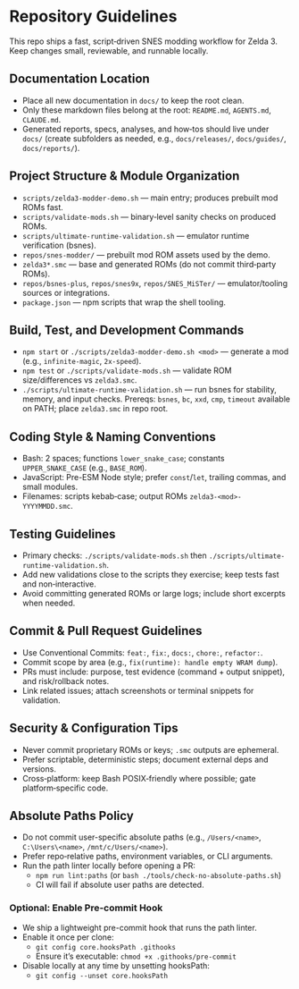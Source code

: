 # Repository Guidelines

This repo ships a fast, script‑driven SNES modding workflow for Zelda 3. Keep changes small, reviewable, and runnable locally.

## Documentation Location
- Place all new documentation in `docs/` to keep the root clean.
- Only these markdown files belong at the root: `README.md`, `AGENTS.md`, `CLAUDE.md`.
- Generated reports, specs, analyses, and how‑tos should live under `docs/` (create subfolders as needed, e.g., `docs/releases/`, `docs/guides/`, `docs/reports/`).

## Project Structure & Module Organization
- `scripts/zelda3-modder-demo.sh` — main entry; produces prebuilt mod ROMs fast.
- `scripts/validate-mods.sh` — binary‑level sanity checks on produced ROMs.
- `scripts/ultimate-runtime-validation.sh` — emulator runtime verification (bsnes).
- `repos/snes-modder/` — prebuilt mod ROM assets used by the demo.
- `zelda3*.smc` — base and generated ROMs (do not commit third‑party ROMs).
- `repos/bsnes-plus`, `repos/snes9x`, `repos/SNES_MiSTer/` — emulator/tooling sources or integrations.
- `package.json` — npm scripts that wrap the shell tooling.

## Build, Test, and Development Commands
- `npm start` or `./scripts/zelda3-modder-demo.sh <mod>` — generate a mod (e.g., `infinite-magic`, `2x-speed`).
- `npm test` or `./scripts/validate-mods.sh` — validate ROM size/differences vs `zelda3.smc`.
- `./scripts/ultimate-runtime-validation.sh` — run bsnes for stability, memory, and input checks.
Prereqs: `bsnes`, `bc`, `xxd`, `cmp`, `timeout` available on PATH; place `zelda3.smc` in repo root.

## Coding Style & Naming Conventions
- Bash: 2 spaces; functions `lower_snake_case`; constants `UPPER_SNAKE_CASE` (e.g., `BASE_ROM`).
- JavaScript: Pre-ESM Node style; prefer `const`/`let`, trailing commas, and small modules.
- Filenames: scripts kebab‑case; output ROMs `zelda3-<mod>-YYYYMMDD.smc`.

## Testing Guidelines
- Primary checks: `./scripts/validate-mods.sh` then `./scripts/ultimate-runtime-validation.sh`.
- Add new validations close to the scripts they exercise; keep tests fast and non‑interactive.
- Avoid committing generated ROMs or large logs; include short excerpts when needed.

## Commit & Pull Request Guidelines
- Use Conventional Commits: `feat:`, `fix:`, `docs:`, `chore:`, `refactor:`.
- Commit scope by area (e.g., `fix(runtime): handle empty WRAM dump`).
- PRs must include: purpose, test evidence (command + output snippet), and risk/rollback notes.
- Link related issues; attach screenshots or terminal snippets for validation.

## Security & Configuration Tips
- Never commit proprietary ROMs or keys; `.smc` outputs are ephemeral.
- Prefer scriptable, deterministic steps; document external deps and versions.
- Cross‑platform: keep Bash POSIX‑friendly where possible; gate platform‑specific code.

## Absolute Paths Policy
- Do not commit user-specific absolute paths (e.g., `/Users/<name>`, `C:\Users\<name>`, `/mnt/c/Users/<name>`).
- Prefer repo‑relative paths, environment variables, or CLI arguments.
- Run the path linter locally before opening a PR:
  - `npm run lint:paths` (or `bash ./tools/check-no-absolute-paths.sh`)
  - CI will fail if absolute user paths are detected.

### Optional: Enable Pre-commit Hook
- We ship a lightweight pre-commit hook that runs the path linter.
- Enable it once per clone:
  - `git config core.hooksPath .githooks`
  - Ensure it’s executable: `chmod +x .githooks/pre-commit`
- Disable locally at any time by unsetting hooksPath:
  - `git config --unset core.hooksPath`

